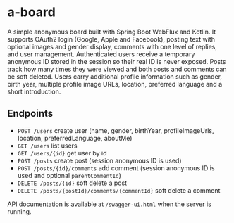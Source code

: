 # a-board

A simple anonymous board built with Spring Boot WebFlux and Kotlin.
It supports OAuth2 login (Google, Apple and Facebook), posting text with optional images and gender display,
comments with one level of replies, and user management.
Authenticated users receive a temporary anonymous ID stored in the session so their real ID is never exposed.
Posts track how many times they were viewed and both posts and comments can be soft deleted.
Users carry additional profile information such as gender, birth year, multiple
profile image URLs, location, preferred language and a short introduction.

## Endpoints
- `POST /users` create user (name, gender, birthYear, profileImageUrls, location,
  preferredLanguage, aboutMe)
- `GET /users` list users
- `GET /users/{id}` get user by id
- `POST /posts` create post (session anonymous ID is used)
- `POST /posts/{id}/comments` add comment (session anonymous ID is used and optional `parentCommentId`)
- `DELETE /posts/{id}` soft delete a post
- `DELETE /posts/{postId}/comments/{commentId}` soft delete a comment

API documentation is available at `/swagger-ui.html` when the server is running.
